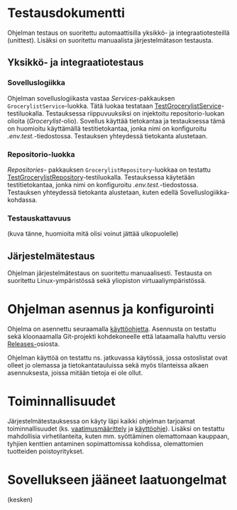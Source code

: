 # Testausdokumentti

Ohjelman testaus on suoritettu automaattisilla yksikkö- ja integraatiotesteillä (unittest). Lisäksi on suoritettu manuaalista järjestelmätason testausta.


## Yksikkö- ja integraatiotestaus
### Sovelluslogiikka

Ohjelman sovelluslogiikasta vastaa *Services*-pakkauksen ```GrocerylistService```-luokka. Tätä luokaa testataan [TestGrocerylistService](https://github.com/ounisk/ot_harjoitustyo/blob/master/src/tests/grocerylist_services_test.py)-testiluokalla.
Testauksessa riippuvuuksiksi on injektoitu repositorio-luokan olioita (*Grocerylist*-olio).
Sovellus käyttää tietokantaa ja testauksessa tämä on huomioitu käyttämällä testitietokantaa, jonka nimi on konfiguroitu *.env.test.*-tiedostossa.
Testauksen yhteydessä tietokanta alustetaan.

### Repositorio-luokka
*Repositories*- pakkauksen ```GrocerylistRepository```-luokkaa on testattu [TestGrocerylistRepository](https://github.com/ounisk/ot_harjoitustyo/blob/master/src/tests/grocerylist_repository_test.py)-testiluokalla. Testauksessa käytetään testitietokantaa, jonka 
nimi on konfiguroitu *.env.test.*-tiedostossa. Testauksen yhteydessä tietokanta alustetaan, kuten edellä Sovelluslogiikka-kohdassa.

### Testauskattavuus

(kuva tänne, huomioita mitä olisi voinut jättää ulkopuolelle)



## Järjestelmätestaus

Ohjelman järjestelmätestaus on suoritettu manuaalisesti. Testausta on suoritettu Linux-ympäristössä sekä yliopiston virtuaaliympäristössä.

# Ohjelman asennus ja konfigurointi
Ohjelma on asennettu seuraamalla [käyttöohjetta](https://github.com/ounisk/ot_harjoitustyo/blob/master/dokumentaatio/kayttoohje.md). Asennusta on testattu sekä kloonaamalla Git-projekti kohdekoneelle että lataamalla haluttu versio [Releases-](https://github.com/ounisk/ot_harjoitustyo/releases)osiosta.

Ohjelman käyttöä on testattu  ns. jatkuvassa käytössä, jossa ostoslistat ovat olleet jo olemassa ja tietokantatauluissa sekä myös tilanteissa alkaen asennuksesta, joissa mitään tietoja ei ole ollut.

# Toiminnallisuudet
Järjestelmätestauksessa on käyty läpi kaikki ohjelman tarjoamat toiminnallisuudet (ks. [vaatimusmäärittely](https://github.com/ounisk/ot_harjoitustyo/blob/master/dokumentaatio/vaatimusmaarittely.md) ja [käyttöohje](https://github.com/ounisk/ot_harjoitustyo/blob/master/dokumentaatio/kayttoohje.md)). Lisäksi on testattu mahdollisia virhetilanteita, kuten mm. syöttäminen olemattomaan kauppaan, tyhjien kenttien antaminen sopimattomissa kohdissa, olemattomien tuotteiden poistoyritykset.  

# Sovellukseen jääneet laatuongelmat
(kesken)






